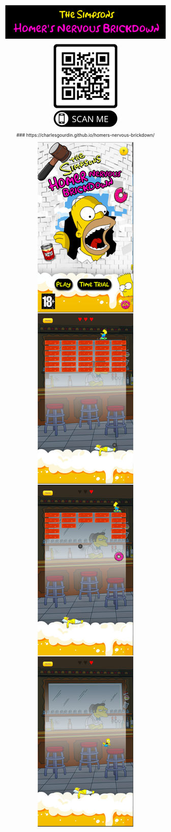 <img src='./src/images/Banniere.png' alt='banniere'/>

<p align="center">
  <img src='./src/images/hnb_qr_code.png' alt='QRCode' width="200"/>
</p>

<p align="center">### https://charlesgourdin.github.io/homers-nervous-brickdown/</p>

<p align="center">
<img src='./src/images/homepage.png' alt='homepage' width="300"/>
<img src='./src/images/startGame.png' alt='startGame' width="300"/>
<img src='./src/images/donuts_fall.png' alt='donuts' width="300"/>
<img src='./src/images/bartFall.png' alt='bartFall' width="300"/>
</div>


